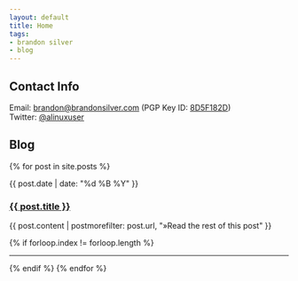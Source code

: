 ```yaml
---
layout: default
title: Home
tags:
- brandon silver
- blog
---
```

## Contact Info ##
Email: <brandon@brandonsilver.com> (PGP Key ID: [8D5F182D](https://www.brandonsilver.com/gpg-key.asc))   
Twitter: [@alinuxuser](https://twitter.com/alinuxuser)  

## Blog ##
{% for post in site.posts %}
<!--iterate through each post's excerpt-->
<span class="post_date"> {{ post.date | date: "%d %B %Y" }} </span>
<h3><a href=" {{ post.url | replace_first: '/', '' }} "> {{ post.title }} </a></h3>
{{ post.content | postmorefilter: post.url, "&raquo;Read the rest of this post" }}

{% if forloop.index != forloop.length %}
<hr>
{% endif %}
{% endfor %}
